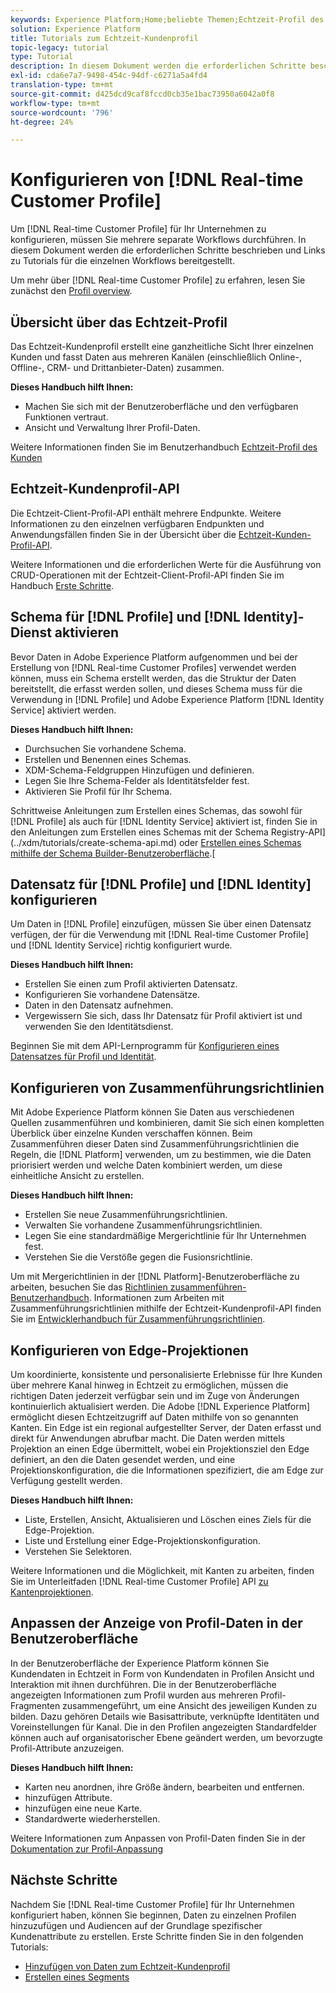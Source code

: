 ```yaml
---
keywords: Experience Platform;Home;beliebte Themen;Echtzeit-Profil des Kunden;Identitätsdienst;
solution: Experience Platform
title: Tutorials zum Echtzeit-Kundenprofil
topic-legacy: tutorial
type: Tutorial
description: In diesem Dokument werden die erforderlichen Schritte beschrieben und Links zu Tutorials für die einzelnen Workflows bereitgestellt.
exl-id: cda6e7a7-9498-454c-94df-c6271a5a4fd4
translation-type: tm+mt
source-git-commit: d425dcd9caf8fccd0cb35e1bac73950a6042a0f8
workflow-type: tm+mt
source-wordcount: '796'
ht-degree: 24%

---
```


# Konfigurieren von [!DNL Real-time Customer Profile]

Um [!DNL Real-time Customer Profile] für Ihr Unternehmen zu konfigurieren, müssen Sie mehrere separate Workflows durchführen. In diesem Dokument werden die erforderlichen Schritte beschrieben und Links zu Tutorials für die einzelnen Workflows bereitgestellt.

Um mehr über [!DNL Real-time Customer Profile] zu erfahren, lesen Sie zunächst den [Profil overview](../profile/home.md).

## Übersicht über das Echtzeit-Profil

Das Echtzeit-Kundenprofil erstellt eine ganzheitliche Sicht Ihrer einzelnen Kunden und fasst Daten aus mehreren Kanälen (einschließlich Online-, Offline-, CRM- und Drittanbieter-Daten) zusammen.

**Dieses Handbuch hilft Ihnen:**
- Machen Sie sich mit der Benutzeroberfläche und den verfügbaren Funktionen vertraut.
- Ansicht und Verwaltung Ihrer Profil-Daten.

Weitere Informationen finden Sie im Benutzerhandbuch [Echtzeit-Profil des Kunden](../profile/ui/user-guide.md)

## Echtzeit-Kundenprofil-API

Die Echtzeit-Client-Profil-API enthält mehrere Endpunkte. Weitere Informationen zu den einzelnen verfügbaren Endpunkten und Anwendungsfällen finden Sie in der Übersicht über die [Echtzeit-Kunden-Profil-API](../profile/api/overview.md).

Weitere Informationen und die erforderlichen Werte für die Ausführung von CRUD-Operationen mit der Echtzeit-Client-Profil-API finden Sie im Handbuch [Erste Schritte](../profile/api/getting-started.md).

## Schema für [!DNL Profile] und [!DNL Identity]-Dienst aktivieren

Bevor Daten in Adobe Experience Platform aufgenommen und bei der Erstellung von [!DNL Real-time Customer Profiles] verwendet werden können, muss ein Schema erstellt werden, das die Struktur der Daten bereitstellt, die erfasst werden sollen, und dieses Schema muss für die Verwendung in [!DNL Profile] und Adobe Experience Platform [!DNL Identity Service] aktiviert werden.

**Dieses Handbuch hilft Ihnen:**
- Durchsuchen Sie vorhandene Schema.
- Erstellen und Benennen eines Schemas.
- XDM-Schema-Feldgruppen Hinzufügen und definieren.
- Legen Sie Ihre Schema-Felder als Identitätsfelder fest.
- Aktivieren Sie Profil für Ihr Schema.

Schrittweise Anleitungen zum Erstellen eines Schemas, das sowohl für [!DNL Profile] als auch für [!DNL Identity Service] aktiviert ist, finden Sie in den Anleitungen zum Erstellen eines Schemas mit der Schema Registry-API](../xdm/tutorials/create-schema-api.md) oder [Erstellen eines Schemas mithilfe der Schema Builder-Benutzeroberfläche](../xdm/tutorials/create-schema-ui.md).[

## Datensatz für [!DNL Profile] und [!DNL Identity] konfigurieren

Um Daten in [!DNL Profile] einzufügen, müssen Sie über einen Datensatz verfügen, der für die Verwendung mit [!DNL Real-time Customer Profile] und [!DNL Identity Service] richtig konfiguriert wurde.

**Dieses Handbuch hilft Ihnen:**
- Erstellen Sie einen zum Profil aktivierten Datensatz.
- Konfigurieren Sie vorhandene Datensätze.
- Daten in den Datensatz aufnehmen.
- Vergewissern Sie sich, dass Ihr Datensatz für Profil aktiviert ist und verwenden Sie den Identitätsdienst.

Beginnen Sie mit dem API-Lernprogramm für [Konfigurieren eines Datensatzes für Profil und Identität](../profile/tutorials/dataset-configuration.md).

## Konfigurieren von Zusammenführungsrichtlinien

Mit Adobe Experience Platform können Sie Daten aus verschiedenen Quellen zusammenführen und kombinieren, damit Sie sich einen kompletten Überblick über einzelne Kunden verschaffen können. Beim Zusammenführen dieser Daten sind Zusammenführungsrichtlinien die Regeln, die [!DNL Platform] verwenden, um zu bestimmen, wie die Daten priorisiert werden und welche Daten kombiniert werden, um diese einheitliche Ansicht zu erstellen.

**Dieses Handbuch hilft Ihnen:**
- Erstellen Sie neue Zusammenführungsrichtlinien.
- Verwalten Sie vorhandene Zusammenführungsrichtlinien.
- Legen Sie eine standardmäßige Mergerichtlinie für Ihr Unternehmen fest.
- Verstehen Sie die Verstöße gegen die Fusionsrichtlinie.

Um mit Mergerichtlinien in der [!DNL Platform]-Benutzeroberfläche zu arbeiten, besuchen Sie das [Richtlinien zusammenführen-Benutzerhandbuch](../profile/ui/merge-policies.md). Informationen zum Arbeiten mit Zusammenführungsrichtlinien mithilfe der Echtzeit-Kundenprofil-API finden Sie im [Entwicklerhandbuch für Zusammenführungsrichtlinien](../profile/api/merge-policies.md).

## Konfigurieren von Edge-Projektionen

Um koordinierte, konsistente und personalisierte Erlebnisse für Ihre Kunden über mehrere Kanal hinweg in Echtzeit zu ermöglichen, müssen die richtigen Daten jederzeit verfügbar sein und im Zuge von Änderungen kontinuierlich aktualisiert werden. Die Adobe [!DNL Experience Platform] ermöglicht diesen Echtzeitzugriff auf Daten mithilfe von so genannten Kanten. Ein Edge ist ein regional aufgestellter Server, der Daten erfasst und direkt für Anwendungen abrufbar macht. Die Daten werden mittels Projektion an einen Edge übermittelt, wobei ein Projektionsziel den Edge definiert, an den die Daten gesendet werden, und eine Projektionskonfiguration, die die Informationen spezifiziert, die am Edge zur Verfügung gestellt werden.

**Dieses Handbuch hilft Ihnen:**
- Liste, Erstellen, Ansicht, Aktualisieren und Löschen eines Ziels für die Edge-Projektion.
- Liste und Erstellung einer Edge-Projektionskonfiguration.
- Verstehen Sie Selektoren.

Weitere Informationen und die Möglichkeit, mit Kanten zu arbeiten, finden Sie im Unterleitfaden [!DNL Real-time Customer Profile] API [zu Kantenprojektionen](../profile/api/edge-projections.md).

## Anpassen der Anzeige von Profil-Daten in der Benutzeroberfläche

In der Benutzeroberfläche der Experience Platform können Sie Kundendaten in Echtzeit in Form von Kundendaten in Profilen Ansicht und Interaktion mit ihnen durchführen. Die in der Benutzeroberfläche angezeigten Informationen zum Profil wurden aus mehreren Profil-Fragmenten zusammengeführt, um eine Ansicht des jeweiligen Kunden zu bilden. Dazu gehören Details wie Basisattribute, verknüpfte Identitäten und Voreinstellungen für Kanal. Die in den Profilen angezeigten Standardfelder können auch auf organisatorischer Ebene geändert werden, um bevorzugte Profil-Attribute anzuzeigen.

**Dieses Handbuch hilft Ihnen:**
- Karten neu anordnen, ihre Größe ändern, bearbeiten und entfernen.
- hinzufügen Attribute.
- hinzufügen eine neue Karte.
- Standardwerte wiederherstellen.

Weitere Informationen zum Anpassen von Profil-Daten finden Sie in der [Dokumentation zur Profil-Anpassung](../profile/ui/profile-customization.md)

## Nächste Schritte

Nachdem Sie [!DNL Real-time Customer Profile] für Ihr Unternehmen konfiguriert haben, können Sie beginnen, Daten zu einzelnen Profilen hinzuzufügen und Audiencen auf der Grundlage spezifischer Kundenattribute zu erstellen. Erste Schritte finden Sie in den folgenden Tutorials:

- [Hinzufügen von Daten zum Echtzeit-Kundenprofil](../profile/tutorials/add-profile-data.md)
- [Erstellen eines Segments](../segmentation/tutorials/create-a-segment.md)
